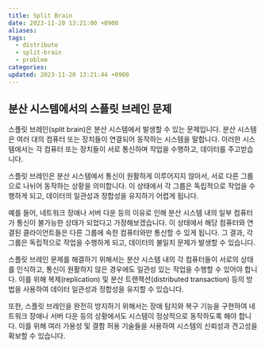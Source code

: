 ```yaml
---
title: Split Brain
date: 2023-11-20 13:21:00 +0900
aliases: 
tags:
  - distribute
  - split-brain
  - problem
categories: 
updated: 2023-11-20 13:21:44 +0900
---
```


## 분산 시스템에서의 스플릿 브레인 문제

스플릿 브레인(split brain)은 분산 시스템에서 발생할 수 있는 문제입니다. 분산 시스템은 여러 대의 컴퓨터 또는 장치들이 연결되어 동작하는 시스템을 말합니다. 이러한 시스템에서는 각 컴퓨터 또는 장치들이 서로 통신하며 작업을 수행하고, 데이터를 주고받습니다.

스플릿 브레인은 분산 시스템에서 통신이 원활하게 이루어지지 않아서, 서로 다른 그룹으로 나뉘어 동작하는 상황을 의미합니다. 이 상태에서 각 그룹은 독립적으로 작업을 수행하게 되고, 데이터의 일관성과 정합성을 유지하기 어렵게 됩니다.

예를 들어, 네트워크 장애나 서버 다운 등의 이유로 인해 분산 시스템 내의 일부 컴퓨터가 통신이 불가능한 상태가 되었다고 가정해보겠습니다. 이 상태에서 해당 컴퓨터와 연결된 클라이언트들은 다른 그룹에 속한 컴퓨터와만 통신할 수 있게 됩니다. 그 결과, 각 그룹은 독립적으로 작업을 수행하게 되고, 데이터의 불일치 문제가 발생할 수 있습니다.

스플릿 브레인 문제를 해결하기 위해서는 분산 시스템 내의 각 컴퓨터들이 서로의 상태를 인식하고, 통신이 원활하지 않은 경우에도 일관성 있는 작업을 수행할 수 있어야 합니다. 이를 위해 복제(replication) 및 분산 트랜잭션(distributed transaction) 등의 방법을 사용하여 데이터 일관성과 정합성을 유지할 수 있습니다.

또한, 스플릿 브레인을 완전히 방지하기 위해서는 장애 탐지와 복구 기능을 구현하여 네트워크 장애나 서버 다운 등의 상황에서도 시스템이 정상적으로 동작하도록 해야 합니다. 이를 위해 여러 가용성 및 결함 허용 기술들을 사용하여 시스템의 신뢰성과 견고성을 확보할 수 있습니다.
